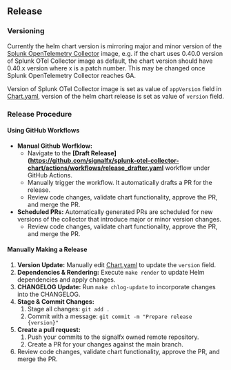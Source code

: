 ## Release

### Versioning

Currently the helm chart version is mirroring major and minor version of the [Splunk OpenTelemetry
Collector](https://github.com/signalfx/splunk-otel-collector) image, e.g. if the chart uses 0.40.0 version of
Splunk OTel Collector image as default, the chart version should have 0.40.x version where x is a patch number.
This may be changed once Splunk OpenTelemetry Collector reaches GA.

Version of Splunk OTel Collector image is set as value of `appVersion` field in
[Chart.yaml](helm-charts/splunk-otel-collector/Chart.yaml), version of the helm chart release is set as value
of `version` field.

### Release Procedure

#### Using GitHub Workflows

- **Manual Github Worfklow:**
  - Navigate to the **[Draft Release](https://github.com/signalfx/splunk-otel-collector-chart/actions/workflows/release_drafter.yaml** workflow under GitHub Actions.
  - Manually trigger the workflow. It automatically drafts a PR for the release.
  - Review code changes, validate chart functionality, approve the PR, and merge the PR.
- **Scheduled PRs:** Automatically generated PRs are scheduled for new versions of the collector that introduce major or minor version changes.
  - Review code changes, validate chart functionality, approve the PR, and merge the PR.

#### Manually Making a Release

1. **Version Update:** Manually edit [Chart.yaml](helm-charts/splunk-otel-collector/Chart.yaml) to update the `version` field.
1. **Dependencies & Rendering:** Execute `make render` to update Helm dependencies and apply changes.
1. **CHANGELOG Update:** Run `make chlog-update` to incorporate changes into the CHANGELOG.
1. **Stage & Commit Changes:**
   1. Stage all changes: `git add .`
   1. Commit with a message: `git commit -m "Prepare release {version}"`
1. **Create a pull request:**
   1. Push your commits to the signalfx owned remote repository.
   1. Create a PR for your changes against the main branch.
1. Review code changes, validate chart functionality, approve the PR, and merge the PR.
